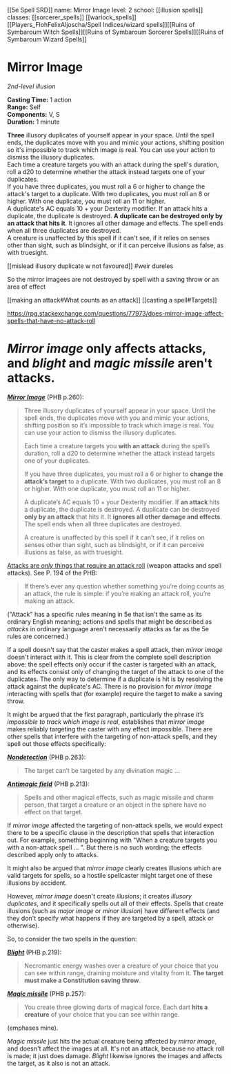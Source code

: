 [[5e Spell SRD]]
name: Mirror Image
level: 2
school: [[illusion spells]]
classes: [[sorcerer_spells]]
         [[warlock_spells]]
         [[Players_FlohFelixAljoscha/Spell Indices/wizard spells]][[Ruins of Symbaroum Witch Spells]][[Ruins of Symbaroum Sorcerer Spells]][[Ruins of Symbaroum Wizard Spells]]

# Mirror Image 
_2nd-level illusion_ 

**Casting Time:** 1 action    
**Range:** Self    
**Components:** V, S    
**Duration:** 1 minute 

**Three** illusory duplicates of yourself appear in your space. Until the spell ends, the duplicates move with you and mimic your actions, shifting position so it's impossible to track which image is real. You can use your action to dismiss the illusory duplicates.    
Each time a creature targets you with an attack during the spell's duration, roll a d20 to determine whether the attack instead targets one of your duplicates.    
If you have three duplicates, you must roll a 6 or higher to change the attack's target to a duplicate. With two duplicates, you must roll an 8 or higher. With one duplicate, you must roll an 11 or higher.    
A duplicate's AC equals 10 + your Dexterity modifier. If an attack hits a duplicate, the duplicate is destroyed. **A duplicate can be destroyed only by an attack that hits it**. It ignores all other damage and effects. The spell ends when all three duplicates are destroyed.    
A creature is unaffected by this spell if it can't see, if it relies on senses other than sight, such as blindsight, or if it can perceive illusions as false, as with truesight. 

[[mislead illusory duplicate w not favoured]]
 #weir dureles
 
So the mirror imagees are not destroyed by spell with a saving throw or an area of effect

[[making an attack#What counts as an attack]]
[[casting a spell#Targets]]

https://rpg.stackexchange.com/questions/77973/does-mirror-image-affect-spells-that-have-no-attack-roll
# _Mirror image_ only affects attacks, and _blight_ and _magic missile_ aren't attacks.

[_**Mirror Image**_](https://www.dndbeyond.com/spells/mirror-image) (PHB p.260):

> Three illusory duplicates of yourself appear in your space. Until the spell ends, the duplicates move with you and mimic your actions, shifting position so it’s impossible to track which image is real. You can use your action to dismiss the illusory duplicates.
> 
> Each time a creature targets you **with an attack** during the spell’s duration, roll a d20 to determine whether the attack instead targets one of your duplicates.
> 
> If you have three duplicates, you must roll a 6 or higher to **change the attack’s target** to a duplicate. With two duplicates, you must roll an 8 or higher. With one duplicate, you must roll an 11 or higher.
> 
> A duplicate’s AC equals 10 + your Dexterity modifier. If **an attack** hits a duplicate, the duplicate is destroyed. A duplicate can be destroyed **only by an attack** that hits it. It **ignores all other damage and effects**. The spell ends when all three duplicates are destroyed.
> 
> A creature is unaffected by this spell if it can’t see, if it relies on senses other than sight, such as blindsight, or if it can perceive illusions as false, as with truesight.

[Attacks are _only_ things that require an attack roll](https://rpg.stackexchange.com/questions/71245/what-counts-as-an-attack) (weapon attacks and spell attacks). See P. 194 of the PHB:

> If there’s ever any question whether something you’re doing counts as an attack, the rule is simple: if you’re making an attack roll, you’re making an attack.

("Attack" has a specific rules meaning in 5e that isn't the same as its ordinary English meaning; actions and spells that might be described as _attacks_ in ordinary language aren't necessarily attacks as far as the 5e rules are concerned.)

If a spell doesn't say that the caster makes a spell attack, then _mirror image_ doesn't interact with it. This is clear from the complete spell description above: the spell effects only occur if the caster is targeted with an attack, and its effects consist only of changing the target of the attack to one of the duplicates. The only way to determine if a duplicate is hit is by resolving the attack against the duplicate's AC. There is no provision for _mirror image_ interacting with spells that (for example) require the target to make a saving throw.

It might be argued that the first paragraph, particularly the phrase _it’s impossible to track which image is real_, establishes that _mirror image_ makes reliably targeting the caster with any effect impossible. There are other spells that interfere with the targeting of non-attack spells, and they spell out those effects specifically:

[_**Nondetection**_](https://www.dndbeyond.com/spells/nondetection) (PHB p.263):

> The target can’t be targeted by any divination magic ...

[_**Antimagic field**_](https://www.dndbeyond.com/spells/antimagic-field) (PHB p.213):

> Spells and other magical effects, such as magic missile and charm person, that target a creature or an object in the sphere have no effect on that target.

If _mirror image_ affected the targeting of non-attack spells, we would expect there to be a specific clause in the description that spells that interaction out. For example, something beginning with "When a creature targets you with a non-attack spell ... ". But there is no such wording; the effects described apply only to attacks.

It might also be argued that _mirror image_ clearly creates illusions which are valid targets for spells, so a hostile spellcaster might target one of these illusions by accident.

However, _mirror image_ doesn't create _illusions_; it creates _illusory duplicates_, and it specifically spells out all of their effects. Spells that create illusions (such as _major image_ or _minor illusion_) have different effects (and they don't specify what happens if they are targeted by a spell, attack or otherwise).

So, to consider the two spells in the question:

[_**Blight**_](https://www.dndbeyond.com/spells/blight) (PHB p.219):

> Necromantic energy washes over a creature of your choice that you can see within range, draining moisture and vitality from it. **The target must make a Constitution saving throw**.

[_**Magic missile**_](https://www.dndbeyond.com/spells/magic-missile) (PHB p.257):

> You create three glowing darts of magical force. Each dart **hits a creature** of your choice that you can see within range.

(emphases mine).

_Magic missile_ just hits the actual creature being affected by _mirror image_, and doesn't affect the images at all. It's not an attack, because no attack roll is made; it just does damage. _Blight_ likewise ignores the images and affects the target, as it also is not an attack.

